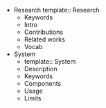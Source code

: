 - Research
  template:: Research
	- Keywords
	- Intro
	- Contributions
	- Related works
	- Vocab
- System
	- template:: System
	- Description
	- Keywords
	- Components
	- Usage
	- Limits